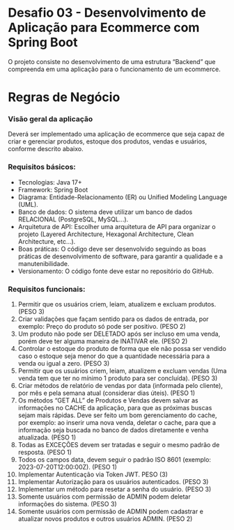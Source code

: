 # Desafio 03 - Desenvolvimento de Aplicação para Ecommerce com Spring Boot

O projeto consiste no desenvolvimento de uma estrutura “Backend” que compreenda em uma aplicação para o funcionamento de um ecommerce.

# Regras de Negócio

### Visão geral da aplicação

Deverá ser implementado uma aplicação de ecommerce que seja capaz de criar e gerenciar produtos, estoque dos produtos, vendas e usuários, conforme descrito abaixo.

### Requisitos básicos:

- Tecnologias: Java 17+
- Framework: Spring Boot
- Diagrama: Entidade-Relacionamento (ER) ou Unified Modeling Language (UML).
- Banco de dados: O sistema deve utilizar um banco de dados RELACIONAL (PostgreSQL, MySQL...).
- Arquitetura de API: Escolher uma arquitetura de API para organizar o projeto (Layered Architecture, Hexagonal Architecture, Clean Architecture, etc...).
- Boas práticas: O código deve ser desenvolvido seguindo as boas práticas de desenvolvimento de software, para garantir a qualidade e a manutenibilidade.
- Versionamento: O código fonte deve estar no repositório do GitHub.

### Requisitos funcionais:

1. Permitir que os usuários criem, leiam, atualizem e excluam produtos. (PESO 3)
2. Criar validações que façam sentido para os dados de entrada, por exemplo: Preço do produto só pode ser positivo. (PESO 2)
3. Um produto não pode ser DELETADO após ser incluso em uma venda, porém deve ter alguma maneira de INATIVAR ele. (PESO 2)
4. Controlar o estoque do produto de forma que ele não possa ser vendido caso o estoque seja menor do que a quantidade necessária para a venda ou igual a zero. (PESO 3)
5. Permitir que os usuários criem, leiam, atualizem e excluam vendas (Uma venda tem que ter no mínimo 1 produto para ser concluída). (PESO 3)
6. Criar métodos de relatório de vendas por data (informada pelo cliente), por mês e pela semana atual (considerar dias úteis). (PESO 1)
7. Os métodos “GET ALL” de Produtos e Vendas devem salvar as informações no CACHE da aplicação, para que as próximas buscas sejam mais rápidas. Deve ser feito um bom gerenciamento do cache, por exemplo: ao inserir uma nova venda, deletar o cache, para que a informação seja buscada no banco de dados diretamente e venha atualizada. (PESO 1)
8. Todas as EXCEÇÕES devem ser tratadas e seguir o mesmo padrão de resposta. (PESO 1)
9. Todos os campos data, devem seguir o padrão ISO 8601 (exemplo: 2023-07-20T12:00:00Z). (PESO 1)
10. Implementar Autenticação via Token JWT. PESO (3)
11. Implementar Autorização para os usuários autenticados. (PESO 3)
12. Implementar um método para resetar a senha do usuário. (PESO 3)
13. Somente usuários com permissão de ADMIN podem deletar informações do sistema. (PESO 3)
14. Somente usuários com permissão de ADMIN podem cadastrar e atualizar novos produtos e outros usuários ADMIN. (PESO 2)